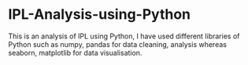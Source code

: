# IPL-Analysis-using-Python
This is an analysis of IPL using Python, I have used different libraries of Python such as numpy, pandas for data cleaning, analysis whereas seaborn, matplotlib for data visualisation.
